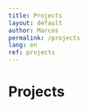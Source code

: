 ```yaml
---
title: Projects
layout: default
author: Marcos
permalink: /projects
lang: en
ref: projects
---
```

<h1>Projects</h1>